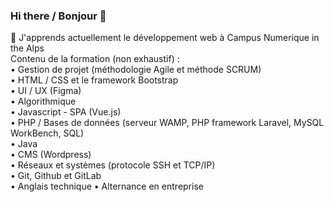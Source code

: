 ### Hi there / Bonjour 👋

🌱 J'apprends actuellement le développement web à Campus Numerique in the Alps </br>
  Contenu de la formation (non exhaustif) : </br>
• Gestion de projet (méthodologie Agile et méthode SCRUM) </br>
• HTML / CSS et le framework Bootstrap </br>
• UI  /  UX (Figma) </br>
• Algorithmique </br>
• Javascript - SPA (Vue.js) </br>
• PHP / Bases de données (serveur WAMP, PHP framework Laravel, MySQL WorkBench, SQL) </br>
• Java </br>
• CMS (Wordpress) </br>
• Réseaux et systèmes (protocole SSH et TCP/IP) </br>
• Git, Github et GitLab </br>
• Anglais technique
• Alternance en entreprise
